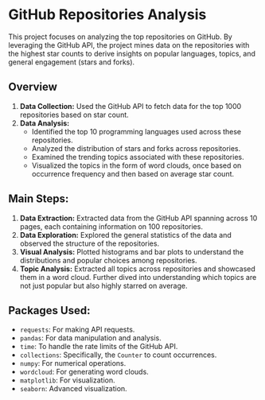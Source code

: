 # GitHub Repositories Analysis

This project focuses on analyzing the top repositories on GitHub. By leveraging the GitHub API, the project mines data on the repositories with the highest star counts to derive insights on popular languages, topics, and general engagement (stars and forks). 

## Overview

1. **Data Collection:** Used the GitHub API to fetch data for the top 1000 repositories based on star count.
2. **Data Analysis:** 
   - Identified the top 10 programming languages used across these repositories.
   - Analyzed the distribution of stars and forks across repositories.
   - Examined the trending topics associated with these repositories.
   - Visualized the topics in the form of word clouds, once based on occurrence frequency and then based on average star count.

## Main Steps:

1. **Data Extraction:** Extracted data from the GitHub API spanning across 10 pages, each containing information on 100 repositories.
2. **Data Exploration:** Explored the general statistics of the data and observed the structure of the repositories.
3. **Visual Analysis:** Plotted histograms and bar plots to understand the distributions and popular choices among repositories.
4. **Topic Analysis:** Extracted all topics across repositories and showcased them in a word cloud. Further dived into understanding which topics are not just popular but also highly starred on average.

## Packages Used:

- `requests`: For making API requests.
- `pandas`: For data manipulation and analysis.
- `time`: To handle the rate limits of the GitHub API.
- `collections`: Specifically, the `Counter` to count occurrences.
- `numpy`: For numerical operations.
- `wordcloud`: For generating word clouds.
- `matplotlib`: For visualization.
- `seaborn`: Advanced visualization.
